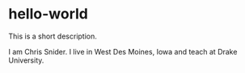 # hello-world
This is a short description.

I am Chris Snider. I live in West Des Moines, Iowa and teach at Drake University.
